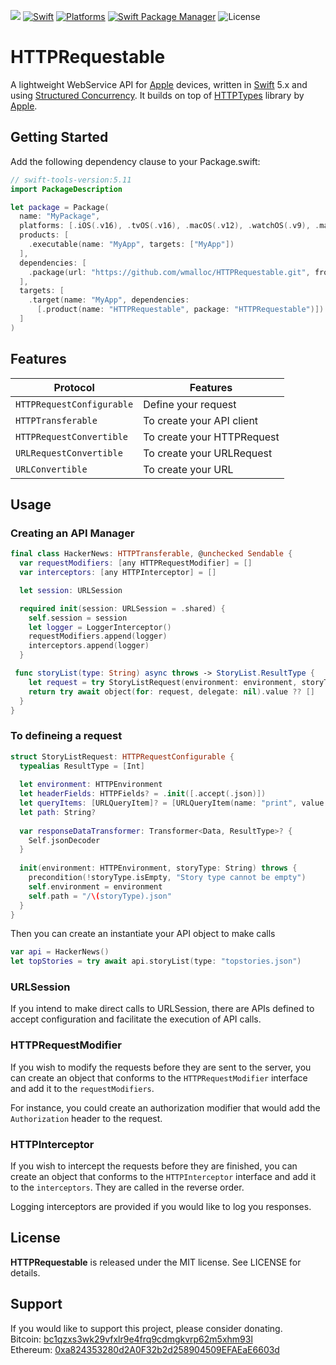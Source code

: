 ![](https://img.shields.io/github/v/tag/wmalloc/URLRequestable?label=Version)
[![Swift](https://img.shields.io/badge/Swift-5.7%20%7C%205.8%20%7C%205.9%20%7C%206.0-orange?style=flat-square)](https://img.shields.io/badge/Swift-5.7_5.8_5.9_6.0-Orange?style=flat-square)
[![Platforms](https://img.shields.io/badge/Platforms-macOS%20%7C%20iOS%20%7C%20tvOS%20%7C%20watchOS%20%7C%20visionOS-yellowgreen?style=flat-square)](https://img.shields.io/badge/Platforms-macOS_iOS_tvOS_watchOS_vision_OS-Green?style=flat-square)
[![Swift Package Manager](https://img.shields.io/badge/Swift_Package_Manager-compatible-orange?style=flat-square)](https://img.shields.io/badge/Swift_Package_Manager-compatible-orange?style=flat-square)
![License](https://img.shields.io/badge/License-MIT-blue.svg?style=flat)

# HTTPRequestable

A lightweight WebService API for [Apple](https://www.apple.com) devices, written in [Swift](https://swift.org) 5.x and using [Structured Concurrency](https://developer.apple.com/documentation/swift/concurrency). It builds on top of [HTTPTypes](https://github.com/apple/swift-http-types) library by [Apple](https://www.apple.com).

## Getting Started

Add the following dependency clause to your Package.swift:

```swift
// swift-tools-version:5.11
import PackageDescription

let package = Package(
  name: "MyPackage",
  platforms: [.iOS(.v16), .tvOS(.v16), .macOS(.v12), .watchOS(.v9), .macCatalyst(.v16), .visionOS(.v1)],
  products: [
    .executable(name: "MyApp", targets: ["MyApp"])
  ],
  dependencies: [
    .package(url: "https://github.com/wmalloc/HTTPRequestable.git", from: "0.21.0")
  ],
  targets: [
    .target(name: "MyApp", dependencies: 
      [.product(name: "HTTPRequestable", package: "HTTPRequestable")])
  ]
)
```

## Features

| Protocol |Features |
|--------------------------|------------------------------------------|
|`HTTPRequestConfigurable` | Define your request|
|`HTTPTransferable` | To create your API client|
|`HTTPRequestConvertible` | To create your HTTPRequest|
|`URLRequestConvertible` | To create your URLRequest|
|`URLConvertible` | To create your URL|

## Usage

### Creating an API Manager

```swift
final class HackerNews: HTTPTransferable, @unchecked Sendable {
  var requestModifiers: [any HTTPRequestModifier] = []
  var interceptors: [any HTTPInterceptor] = []

  let session: URLSession

  required init(session: URLSession = .shared) {
    self.session = session
    let logger = LoggerInterceptor()
    requestModifiers.append(logger)
    interceptors.append(logger)
  }

 func storyList(type: String) async throws -> StoryList.ResultType {
    let request = try StoryListRequest(environment: environment, storyType: type)
    return try await object(for: request, delegate: nil).value ?? []
  }
}
```

### To defineing a request

```swift
struct StoryListRequest: HTTPRequestConfigurable {
  typealias ResultType = [Int]
  
  let environment: HTTPEnvironment
  let headerFields: HTTPFields? = .init([.accept(.json)])
  let queryItems: [URLQueryItem]? = [URLQueryItem(name: "print", value: "pretty")]
  let path: String?
  
  var responseDataTransformer: Transformer<Data, ResultType>? {
    Self.jsonDecoder
  }
  
  init(environment: HTTPEnvironment, storyType: String) throws {
    precondition(!storyType.isEmpty, "Story type cannot be empty")
    self.environment = environment
    self.path = "/\(storyType).json"
  }
}
```

Then you can create an instantiate your API object to make calls

```swift
var api = HackerNews()
let topStories = try await api.storyList(type: "topstories.json")
```

### URLSession
If you intend to make direct calls to URLSession, there are APIs defined to accept configuration and facilitate the execution of API calls.

### HTTPRequestModifier
If you wish to modify the requests before they are sent to the server, you can create an object that conforms to the `HTTPRequestModifier` interface and add it to the `requestModifiers`.

For instance, you could create an authorization modifier that would add the `Authorization` header to the request.

### HTTPInterceptor
If you wish to intercept the requests before they are finished, you can create an object that conforms to the `HTTPInterceptor` interface and add it to the `interceptors`. They are called in the reverse order.

Logging interceptors are provided if you would like to log you responses.

## License

**HTTPRequestable** is released under the MIT license. See LICENSE for details.

## Support

If you would like to support this project, please consider donating.\
Bitcoin: [bc1qzxs3wk29vfxlr9e4frq9cdmgkvrp62m5xhm93l](./Images/bitcoin_qr_code.jpeg)\
Ethereum: [0xa824353280d2A0F32b2d258904509EFAEaE6603d](./Images/ethereum_qr_code.jpeg)
